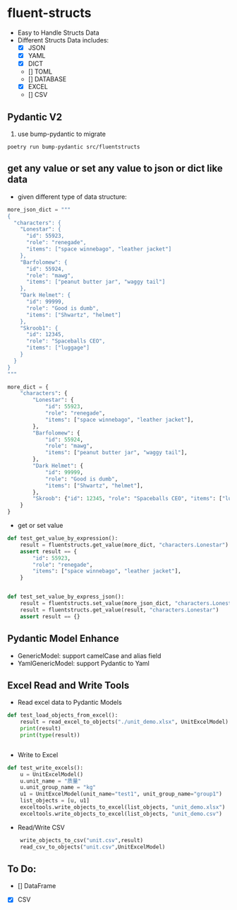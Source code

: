 # fluent-structs 

- Easy to Handle Structs Data
- Different Structs Data includes:
  - [X] JSON
  - [X] YAML
  - [X] DICT
  - [] TOML
  - [] DATABASE
  - [X] EXCEL
  - [] CSV

## Pydantic V2
1. use bump-pydantic to migrate
```shell
poetry run bump-pydantic src/fluentstructs
```

## get any value or set any value to json or dict like data 

- given different type of data structure:
```python
more_json_dict = """
{
  "characters": {
    "Lonestar": {
      "id": 55923,
      "role": "renegade",
      "items": ["space winnebago", "leather jacket"]
    },
    "Barfolomew": {
      "id": 55924,
      "role": "mawg",
      "items": ["peanut butter jar", "waggy tail"]
    },
    "Dark Helmet": {
      "id": 99999,
      "role": "Good is dumb",
      "items": ["Shwartz", "helmet"]
    },
    "Skroob1": {
      "id": 12345,
      "role": "Spaceballs CEO",
      "items": ["luggage"]
    }
  }
}
"""

more_dict = {
    "characters": {
        "Lonestar": {
            "id": 55923,
            "role": "renegade",
            "items": ["space winnebago", "leather jacket"],
        },
        "Barfolomew": {
            "id": 55924,
            "role": "mawg",
            "items": ["peanut butter jar", "waggy tail"],
        },
        "Dark Helmet": {
            "id": 99999,
            "role": "Good is dumb",
            "items": ["Shwartz", "helmet"],
        },
        "Skroob": {"id": 12345, "role": "Spaceballs CEO", "items": ["luggage"]},
    }
}
```
- get or set value

```python
def test_get_value_by_expression():
    result = fluentstructs.get_value(more_dict, "characters.Lonestar")
    assert result == {
        "id": 55923,
        "role": "renegade",
        "items": ["space winnebago", "leather jacket"],
    }


def test_set_value_by_express_json():
    result = fluentstructs.set_value(more_json_dict, "characters.Lonestar", {})
    result = fluentstructs.get_value(result, "characters.Lonestar")
    assert result == {}

```

## Pydantic Model Enhance

- GenericModel: support camelCase and alias field
- YamlGenericModel: support Pydantic to Yaml

## Excel Read and Write Tools

- Read excel data to Pydantic Models
```python
def test_load_objects_from_excel():
    result = read_excel_to_objects("./unit_demo.xlsx", UnitExcelModel)
    print(result)
    print(type(result))



```
- Write to Excel

```python
def test_write_excels():
    u = UnitExcelModel()
    u.unit_name = "质量"
    u.unit_group_name = "kg"
    u1 = UnitExcelModel(unit_name="test1", unit_group_name="group1")
    list_objects = [u, u1]
    exceltools.write_objects_to_excel(list_objects, "unit_demo.xlsx")
    exceltools.write_objects_to_excel(list_objects, "unit_demo.csv")
```
- Read/Write CSV

```python
    write_objects_to_csv("unit.csv",result)
    read_csv_to_objects("unit.csv",UnitExcelModel)
```
## To Do:

- [] DataFrame
- [X] CSV
